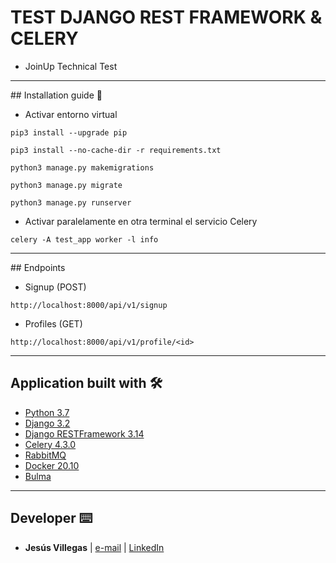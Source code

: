 # TEST DJANGO REST FRAMEWORK & CELERY
* JoinUp Technical Test

---------------

## Installation guide 🔧
* Activar entorno virtual

```
pip3 install --upgrade pip
```
```
pip3 install --no-cache-dir -r requirements.txt
```
```
python3 manage.py makemigrations
```
```
python3 manage.py migrate
```
```
python3 manage.py runserver
```

* Activar paralelamente en otra terminal el servicio Celery
```
celery -A test_app worker -l info
```
---------------

## Endpoints
* Signup (POST)
```
http://localhost:8000/api/v1/signup
```
* Profiles (GET)
```
http://localhost:8000/api/v1/profile/<id>
```
---------------


## Application built with 🛠️

* [Python 3.7](https://www.python.org/)
* [Django 3.2](https://www.djangoproject.com/)
* [Django RESTFramework 3.14](https://www.django-rest-framework.org/)
* [Celery 4.3.0](https://docs.celeryq.dev/en/stable/)
* [RabbitMQ](https://www.rabbitmq.com/)
* [Docker 20.10](https://www.docker.com/)
* [Bulma](https://bulma.io/)

---------------
## Developer ⌨️

* **Jesús Villegas** | [e-mail](jvncode@gmail.com)  |  [LinkedIn](https://www.linkedin.com/in/jes%C3%BAs-villegas-609b71198)


